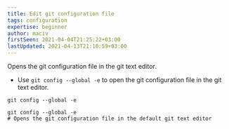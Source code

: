 ```yaml
---
title: Edit git configuration file
tags: configuration
expertise: beginner
author: maciv
firstSeen: 2021-04-04T21:25:22+03:00
lastUpdated: 2021-04-13T21:10:59+03:00
---
```


Opens the git configuration file in the git text editor.

- Use `git config --global -e` to open the git configuration file in the git text editor.

```shell
git config --global -e
```

```shell
git config --global -e
# Opens the git configuration file in the default git text editor
```

